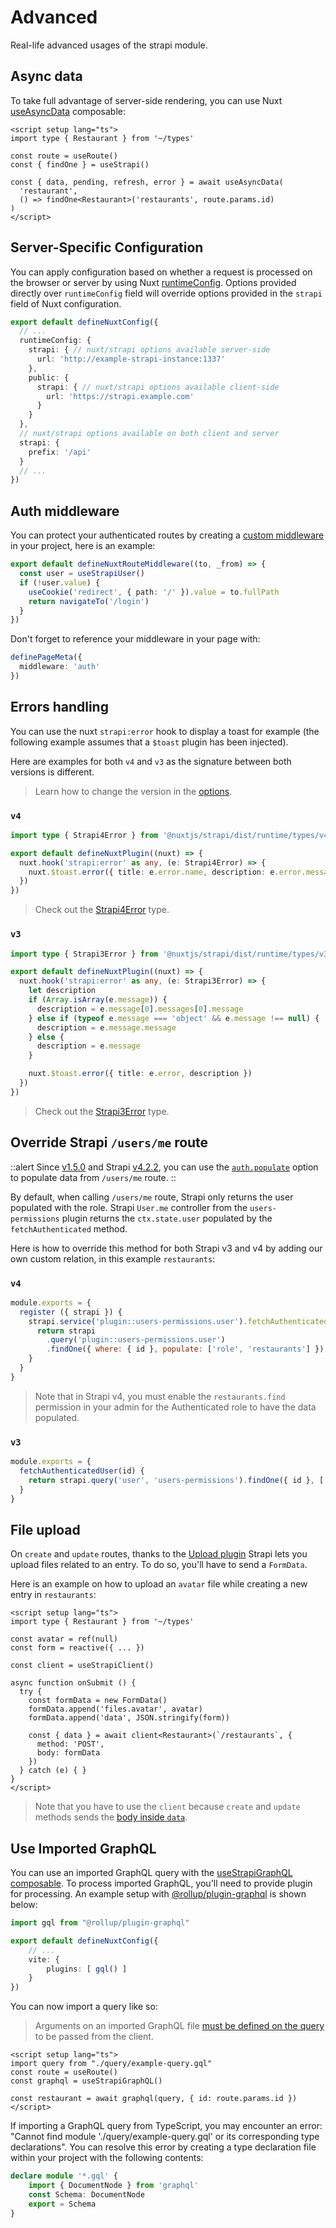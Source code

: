 # Advanced

Real-life advanced usages of the strapi module.

## Async data

To take full advantage of server-side rendering, you can use Nuxt [useAsyncData](https://nuxt.com/docs/getting-started/data-fetching) composable:

```vue
<script setup lang="ts">
import type { Restaurant } from '~/types'

const route = useRoute()
const { findOne } = useStrapi()

const { data, pending, refresh, error } = await useAsyncData(
  'restaurant',
  () => findOne<Restaurant>('restaurants', route.params.id)
)
</script>
```

## Server-Specific Configuration

You can apply configuration based on whether a request is processed on the browser or server by using Nuxt [runtimeConfig](https://nuxt.com/docs/getting-started/configuration#environment-variables-and-private-tokens). Options provided directly over `runtimeConfig` field will override options provided in the `strapi` field of Nuxt configuration.

```ts
export default defineNuxtConfig({
  // ...
  runtimeConfig: {
    strapi: { // nuxt/strapi options available server-side
      url: 'http://example-strapi-instance:1337'
    },
    public: {
      strapi: { // nuxt/strapi options available client-side
        url: 'https://strapi.example.com'
      }
    }
  },
  // nuxt/strapi options available on both client and server
  strapi: {
    prefix: '/api'
  }
  // ...
})
```

## Auth middleware

You can protect your authenticated routes by creating a [custom middleware](https://nuxt.com/docs/guide/directory-structure/middleware) in your project, here is an example:

```ts [middleware/auth.ts]
export default defineNuxtRouteMiddleware((to, _from) => {
  const user = useStrapiUser()
  if (!user.value) {
    useCookie('redirect', { path: '/' }).value = to.fullPath
    return navigateTo('/login')
  }
})
```

Don't forget to reference your middleware in your page with:

```ts [pages/my-page.vue]
definePageMeta({
  middleware: 'auth'
})
```

## Errors handling

You can use the nuxt `strapi:error` hook to display a toast for example (the following example assumes that a `$toast` plugin has been injected).

Here are examples for both `v4` and `v3` as the signature between both versions is different.

> Learn how to change the version in the [options](/setup#options).

### `v4`

```ts [plugins/strapi.client.ts]
import type { Strapi4Error } from '@nuxtjs/strapi/dist/runtime/types/v4'

export default defineNuxtPlugin((nuxt) => {
  nuxt.hook('strapi:error' as any, (e: Strapi4Error) => {
    nuxt.$toast.error({ title: e.error.name, description: e.error.message })
  })
})
```

> Check out the [Strapi4Error](https://github.com/nuxt-modules/strapi/blob/dev/src/runtime/types/v4.d.ts#L3) type.

### `v3`

```ts [plugins/strapi.client.ts]
import type { Strapi3Error } from '@nuxtjs/strapi/dist/runtime/types/v3'

export default defineNuxtPlugin((nuxt) => {
  nuxt.hook('strapi:error' as any, (e: Strapi3Error) => {
    let description
    if (Array.isArray(e.message)) {
      description = e.message[0].messages[0].message
    } else if (typeof e.message === 'object' && e.message !== null) {
      description = e.message.message
    } else {
      description = e.message
    }

    nuxt.$toast.error({ title: e.error, description })
  })
})
```

> Check out the [Strapi3Error](https://github.com/nuxt-modules/strapi/blob/dev/src/runtime/types/v3.d.ts#L3) type.

## Override Strapi `/users/me` route

::alert
Since [v1.5.0](https://github.com/nuxt-modules/strapi/releases/tag/v1.5.0) and Strapi [v4.2.2](https://github.com/strapi/strapi/releases/tag/v4.2.2), you can use the [`auth.populate`](/setup#authpopulate) option to populate data from `/users/me` route.
::

By default, when calling `/users/me` route, Strapi only returns the user populated with the role. Strapi `User.me` controller from the `users-permissions` plugin returns the `ctx.state.user` populated by the `fetchAuthenticated` method.

Here is how to override this method for both Strapi v3 and v4 by adding our own custom relation, in this example `restaurants`:

### `v4`

```js [src/index.js]
module.exports = {
  register ({ strapi }) {
    strapi.service('plugin::users-permissions.user').fetchAuthenticatedUser = (id) => {
      return strapi
        .query('plugin::users-permissions.user')
        .findOne({ where: { id }, populate: ['role', 'restaurants'] })
    }
  }
}
```

> Note that in Strapi v4, you must enable the `restaurants.find` permission in your admin for the Authenticated role to have the data populated.

### `v3`

```js [extensions/users-permissions/services/User.js]
module.exports = {
  fetchAuthenticatedUser(id) {
    return strapi.query('user', 'users-permissions').findOne({ id }, ['role', 'restaurants'])
  }
}
```

## File upload

On `create` and `update` routes, thanks to the [Upload plugin](https://docs.strapi.io/developer-docs/latest/plugins/upload.html#upload-files-related-to-an-entry) Strapi lets you upload files related to an entry. To do so, you'll have to send a `FormData`.

Here is an example on how to upload an `avatar` file while creating a new entry in `restaurants`:

```vue
<script setup lang="ts">
import type { Restaurant } from '~/types'

const avatar = ref(null)
const form = reactive({ ... })

const client = useStrapiClient()

async function onSubmit () {
  try {
    const formData = new FormData()
    formData.append('files.avatar', avatar)
    formData.append('data', JSON.stringify(form))

    const { data } = await client<Restaurant>(`/restaurants`, {
      method: 'POST',
      body: formData
    })
  } catch (e) { }
}
</script>
```

> Note that you have to use the `client` because `create` and `update` methods sends the [body inside `data`](https://github.com/nuxt-modules/strapi/blob/dev/src/runtime/composables/useStrapi4.ts#L64).

## Use Imported GraphQL

You can use an imported GraphQL query with the [useStrapiGraphQL composable](/usage#usestrapigraphql). To process imported GraphQL, you'll need to provide plugin for processing. An example setup with [@rollup/plugin-graphql](https://www.npmjs.com/package/@rollup/plugin-graphql) is shown below:

```ts [nuxt.config.ts]
import gql from "@rollup/plugin-graphql"

export default defineNuxtConfig({
	// ...
	vite: {
		plugins: [ gql() ]
	}
})
```

You can now import a query like so:

> Arguments on an imported GraphQL file [must be defined on the query](https://graphql.org/graphql-js/passing-arguments/) to be passed from the client.

```vue
<script setup lang="ts">
import query from "./query/example-query.gql"
const route = useRoute()
const graphql = useStrapiGraphQL()

const restaurant = await graphql(query, { id: route.params.id })
</script>
```

If importing a GraphQL query from TypeScript, you may encounter an error: "Cannot find module './query/example-query.gql' or its corresponding type declarations". You can resolve this error by creating a type declaration file within your project with the following contents:

```ts [globals.d.ts]
declare module '*.gql' {
	import { DocumentNode } from 'graphql'
	const Schema: DocumentNode
	export = Schema
}
```

